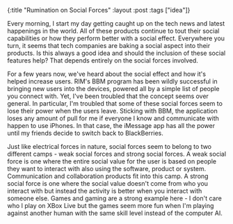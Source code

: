 {:title "Rumination on Social Forces"
 :layout :post
 :tags ["idea"]}

Every morning, I start my day getting caught up on the tech news and latest 
happenings in the world. All of these products continue to tout their social
capabilities or how they perform better with a social effect. Everywhere you
turn, it seems that tech companies are baking a social aspect into their products.
Is this always a good idea and should the inclusion of these social features help?
That depends entirely on the social forces involved.

For a few years now, we\'ve heard about the social effect and how it\'s helped increase
users. RIM\'s BBM program has been wildly successful in bringing new users into the devices,
powered all by a simple list of people you connect with. Yet, I\'ve been troubled that the
concept seems over general. In particular, I\'m troubled that some of these social forces
seem to lose their power when the users leave. Sticking with BBM, the application loses
any amount of pull for me if everyone I know and communicate with happen to use iPhones.
In that case, the iMessage app has all the power until my friends decide to switch back
to BlackBerries.

Just like electrical forces in nature, social forces seem to belong to two different camps - weak
social forces and strong social forces. A weak social force is one where the entire social
value for the user is based on people they want to interact with also using the software,
product or system. Communication and collaboration products fit into this camp. A strong social
force is one where the social value doesn\'t come from who you interact with but instead the
activity is better when you interact with someone else. Games and gaming are a strong example
here - I don\'t care who I play on XBox Live but the games seem more fun when I\'m playing
against another human with the same skill level instead of the computer AI.
